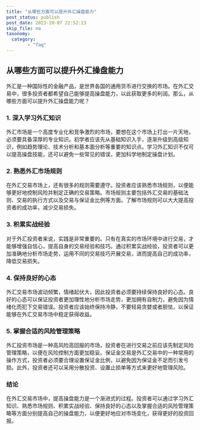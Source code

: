 ```yaml
---
title: "从哪些方面可以提升外汇操盘能力"
post_status: publish
post_date: 2023-10-07 22:52:13
skip_file: no
taxonomy:
  category:
        - "faq"
---
```


## 从哪些方面可以提升外汇操盘能力

外汇是一种国际性的金融产品，是世界各国的通用货币进行交换的市场。在外汇交易中，很多投资者都希望自己能够提高操盘能力，以此获取更多的利润。那么，从哪些方面可以提升外汇操盘能力呢？

### 1. 深入学习外汇知识

外汇市场是一个高度专业化和竞争激烈的市场，要想在这个市场上打出一片天地，必须要具备深厚的专业知识。初学者应该先从基础知识入手，逐渐升级到高级知识，例如趋势理论、技术分析和基本面分析等重要的知识点。学习外汇知识不仅可以提高操盘技能，还可以避免一些常见的错误，更加科学地制定操盘计划。

### 2. 熟悉外汇市场规则

在外汇交易市场上，还有很多的规则需要遵守。投资者应该熟悉市场规则，以便能够更好地控制风险并制定正确的交易策略。市场规则主要包括外汇交易的基础法则、交易的执行方式以及交易与保证金比例等方面。了解市场规则可以大大提高投资者的成功率，减少交易损失。

### 3. 积累实战经验

对于外汇投资者来说，实践是非常重要的。只有在真实的市场环境中进行交易，才能够增强自信心，提高自身的交易经验和技巧。通过积累实战经验，投资者可以更加准确地分析市场走势，运用不同的交易技巧开展交易，进而提高自己的成功率，降低交易损失。

### 4. 保持良好的心态

外汇交易市场波动频繁，情绪起伏大，因此投资者必须要持续保持良好的心态。良好的心态可以保证投资者更加理性地分析市场走势，更加拥有自制力，避免因为情绪化而犯下交易错误。投资者应该始终保持冷静，不要轻易贪婪或者胆怯，以保证能够在外汇交易市场中稳定获得收益。

### 5. 掌握合适的风险管理策略

外汇投资市场是一种高风险高回报的市场，投资者在进行交易之前应该先制定风险管理策略，以便在风险控制方面更加稳妥。保证金交易是外汇交易中的一种常用的操作方式，投资者必须要合理设置保证金比例，以避免因为保证金不足而引发亏损。此外，投资者还可以采用分散投资、设置止损单等方式来更好地管理风险。

### 结论

在外汇交易市场中，提高操盘能力是一个渐进式的过程。投资者可以通过学习外汇知识、熟悉市场规则、积累实战经验、保持良好的心态以及掌握合适的风险管理策略等方面分别提高自己的操盘能力，以便更好地应对市场变化，获得更好的投资回报。

